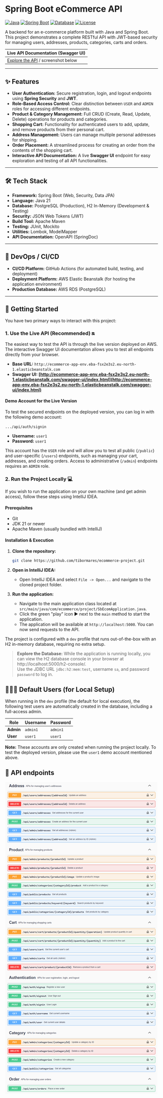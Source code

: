 # Spring Boot eCommerce API

[![Java](https://img.shields.io/badge/Java-21-orange.svg)](https://www.java.com)
[![Spring Boot](https://img.shields.io/badge/Spring%20Boot-3.5.5-brightgreen.svg)](https://spring.io/projects/spring-boot)
[![Database](https://img.shields.io/badge/Database-PostgreSQL-blue.svg)](https://www.postgresql.org/)
[![License](https://img.shields.io/badge/License-MIT-yellow.svg)](https://opensource.org/licenses/MIT)

A backend for an e-commerce platform built with Java and Spring Boot. This project demonstrates a complete RESTful API with JWT-based security for managing users, addresses, products, categories, carts and orders.

| Live API Documentation (Swagger UI)                                                                                               |
|-----------------------------------------------------------------------------------------------------------------------------------|
| [Explore the API](http://ecommerce-app-env.eba-fsx2e3s2.eu-north-1.elasticbeanstalk.com/swagger-ui/index.html) / screenshot below |

---

## ✨ Features

* **User Authentication:** Secure registration, login, and logout endpoints using **Spring Security** and **JWT**.
* **Role-Based Access Control:** Clear distinction between `USER` and `ADMIN` roles for accessing different endpoints.
* **Product & Category Management:** Full CRUD (Create, Read, Update, Delete) operations for products and categories.
* **Shopping Cart:** Functionality for authenticated users to add, update, and remove products from their personal cart.
* **Address Management:** Users can manage multiple personal addresses for shipping.
* **Order Placement:** A streamlined process for creating an order from the contents of the shopping cart.
* **Interactive API Documentation:** A live **Swagger UI** endpoint for easy exploration and testing of all API functionalities.

---

## 🛠️ Tech Stack

* **Framework:** Spring Boot (Web, Security, Data JPA)
* **Language:** Java 21
* **Database:** PostgreSQL (Production), H2 In-Memory (Development & Testing)
* **Security:** JSON Web Tokens (JWT)
* **Build Tool:** Apache Maven
* **Testing:** JUnit, Mockito
* **Utilities:** Lombok, ModelMapper
* **API Documentation:** OpenAPI (SpringDoc)

---
## 🚀 DevOps / CI/CD

* **CI/CD Platform:** GitHub Actions (for automated build, testing, and deployment)
* **Deployment Platform:** AWS Elastic Beanstalk (for hosting the application environment)
* **Production Database:** AWS RDS (PostgreSQL)

---

## 🚀 Getting Started

You have two primary ways to interact with this project:

### 1. Use the Live API (Recommended) 🔛

The easiest way to test the API is through the live version deployed on AWS. The interactive Swagger UI documentation allows you to test all endpoints directly from your browser.

* **Base URL:** `http://ecommerce-app-env.eba-fsx2e3s2.eu-north-1.elasticbeanstalk.com`
* **Swagger UI:** **[http://ecommerce-app-env.eba-fsx2e3s2.eu-north-1.elasticbeanstalk.com/swagger-ui/index.html](http://ecommerce-app-env.eba-fsx2e3s2.eu-north-1.elasticbeanstalk.com/swagger-ui/index.html)**

#### Demo Account for the Live Version

To test the secured endpoints on the deployed version, you can log in with the following demo account:

`.../api/auth/signin`

* **Username:** `user1`
* **Password:** `user1`

This account has the `USER` role and will allow you to test all public (`/public`) and user-specific (`/users`) endpoints, such as managing your cart, addresses, and creating orders. Access to administrative (`/admin`) endpoints requires an `ADMIN` role.

### 2. Run the Project Locally 💻

If you wish to run the application on your own machine (and get admin access), follow these steps using IntelliJ IDEA.

#### Prerequisites

* Git
* JDK 21 or newer
* Apache Maven (usually bundled with IntelliJ)

#### Installation & Execution

1.  **Clone the repository:**
    ```bash
    git clone https://github.com/tibormares/ecommerce-project.git
    ```

2.  **Open in IntelliJ IDEA:**
    * Open IntelliJ IDEA and select `File -> Open...` and navigate to the cloned project folder.


3.  **Run the application:**
    * Navigate to the main application class located at `src/main/java/com/ecommerce/project/SbEcomApplication.java`.
    * Click the green "play" icon ▶️ next to the `main` method to start the application.
    * The application will be available at `http://localhost:5000`. You can now send requests to the API.


The project is configured with a `dev` profile that runs out-of-the-box with an H2 in-memory database, requiring no extra setup.

> **Explore the Database:** While the application is running locally, you can view the H2 database console in your browser at http://localhost:5000/h2-console/.  
> Use the JDBC URL `jdbc:h2:mem:test`, username `sa`, and password `password` to log in.

## 🧑‍🤝‍🧑 Default Users (for Local Setup)

When running in the `dev` profile (the default for local execution), the following test users are automatically created in the database, including a full-access admin.

| Role      | Username | Password |
|-----------|----------|----------|
| **Admin** | `admin1` | `admin1` |
| **User**  | `user1`  | `user1`  |

**Note:** These accounts are only created when running the project locally. To test the deployed version, please use the `user1` demo account mentioned above.

## 🛜 API endpoints
![Swagger UI Overview](swagger-overview.png)

